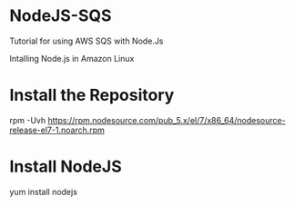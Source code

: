 # NodeJS-SQS
Tutorial for using AWS SQS with Node.Js

Intalling Node.js in Amazon Linux
# Install the Repository
rpm -Uvh https://rpm.nodesource.com/pub_5.x/el/7/x86_64/nodesource-release-el7-1.noarch.rpm

# Install NodeJS
yum install nodejs
